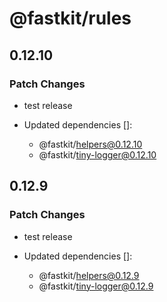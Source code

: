 # @fastkit/rules

## 0.12.10

### Patch Changes

- test release

- Updated dependencies []:
  - @fastkit/helpers@0.12.10
  - @fastkit/tiny-logger@0.12.10

## 0.12.9

### Patch Changes

- test release

- Updated dependencies []:
  - @fastkit/helpers@0.12.9
  - @fastkit/tiny-logger@0.12.9
